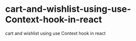 # cart-and-wishlist-using-use-Context-hook-in-react
cart and wishlist using use Context hook in react
